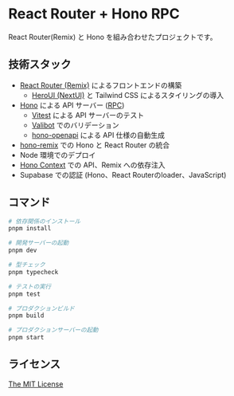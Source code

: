 # React Router + Hono RPC

React Router(Remix) と Hono を組み合わせたプロジェクトです。

## 技術スタック

- [React Router (Remix)](https://reactrouter.com/) によるフロントエンドの構築
  - [HeroUI (NextUI)](https://www.heroui.com/) と Tailwind CSS によるスタイリングの導入
- [Hono](https://hono.dev) による API サーバー ([RPC](https://hono.dev/docs/guides/rpc))
  - [Vitest](https://vitest.dev/) による API サーバーのテスト
  - [Valibot](https://valibot.dev/) でのバリデーション
  - [hono-openapi](https://hono.dev/examples/hono-openapi) による API 仕様の自動生成
- [hono-remix](https://github.com/sergiodxa/remix-hono) での Hono と React Router の統合
- Node 環境でのデプロイ
- [Hono Context](https://hono.dev/docs/api/context#var) での API、Remix への依存注入
- Supabase での認証 (Hono、React Routerのloader、JavaScript)

## コマンド

```bash
# 依存関係のインストール
pnpm install

# 開発サーバーの起動
pnpm dev

# 型チェック
pnpm typecheck

# テストの実行
pnpm test

# プロダクションビルド
pnpm build

# プロダクションサーバーの起動
pnpm start
```

## ライセンス

[The MIT License](./LICENSE)
